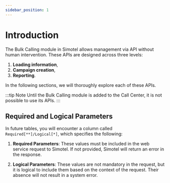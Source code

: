 ```yaml
---
sidebar_position: 1
---
```

# Introduction

The Bulk Calling module in Simotel allows management via API without human intervention. These APIs are designed across three levels: 
1. **Loading information**,
2. **Campaign creation**, 
3. **Reporting**.

In the following sections, we will thoroughly explore each of these APIs.

:::tip Note
Until the Bulk Calling module is added to the Call Center, it is not possible to use its APIs.
:::

## Required and Logical Parameters

In future tables, you will encounter a column called `Required[**]/Logical[*]`, which specifies the following:

1. **Required Parameters**: These values must be included in the web service request to Simotel. If not provided, Simotel will return an error in the response.

2. **Logical Parameters**: These values are not mandatory in the request, but it is logical to include them based on the context of the request. Their absence will not result in a system error.